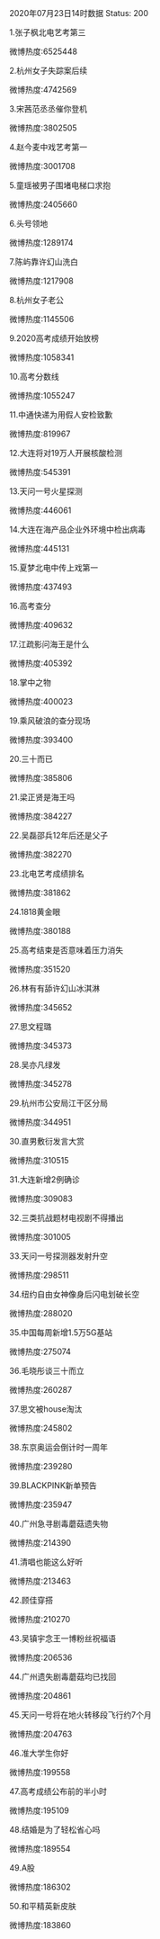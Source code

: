 2020年07月23日14时数据
Status: 200

1.张子枫北电艺考第三

微博热度:6525448

2.杭州女子失踪案后续

微博热度:4742569

3.宋茜范丞丞催你登机

微博热度:3802505

4.赵今麦中戏艺考第一

微博热度:3001708

5.童瑶被男子围堵电梯口求抱

微博热度:2405660

6.头号领地

微博热度:1289174

7.陈屿靠许幻山洗白

微博热度:1217908

8.杭州女子老公

微博热度:1145506

9.2020高考成绩开始放榜

微博热度:1058341

10.高考分数线

微博热度:1055247

11.中通快递为用假人安检致歉

微博热度:819967

12.大连将对19万人开展核酸检测

微博热度:545391

13.天问一号火星探测

微博热度:446061

14.大连在海产品企业外环境中检出病毒

微博热度:445131

15.夏梦北电中传上戏第一

微博热度:437493

16.高考查分

微博热度:409632

17.江疏影问海王是什么

微博热度:405392

18.掌中之物

微博热度:400023

19.乘风破浪的查分现场

微博热度:393400

20.三十而已

微博热度:385806

21.梁正贤是海王吗

微博热度:384227

22.吴磊邵兵12年后还是父子

微博热度:382270

23.北电艺考成绩排名

微博热度:381862

24.1818黄金眼

微博热度:380188

25.高考结束是否意味着压力消失

微博热度:351520

26.林有有舔许幻山冰淇淋

微博热度:345652

27.思文程璐

微博热度:345373

28.吴亦凡绿发

微博热度:345278

29.杭州市公安局江干区分局

微博热度:344951

30.直男敷衍发言大赏

微博热度:310515

31.大连新增2例确诊

微博热度:309083

32.三类抗战题材电视剧不得播出

微博热度:301005

33.天问一号探测器发射升空

微博热度:298511

34.纽约自由女神像身后闪电划破长空

微博热度:288020

35.中国每周新增1.5万5G基站

微博热度:275074

36.毛晓彤谈三十而立

微博热度:260287

37.思文被house淘汰

微博热度:245802

38.东京奥运会倒计时一周年

微博热度:239280

39.BLACKPINK新单预告

微博热度:235947

40.广州急寻剧毒蘑菇遗失物

微博热度:214390

41.清唱也能这么好听

微博热度:213463

42.顾佳穿搭

微博热度:210270

43.吴镇宇念王一博粉丝祝福语

微博热度:206536

44.广州遗失剧毒蘑菇均已找回

微博热度:204861

45.天问一号将在地火转移段飞行约7个月

微博热度:204763

46.准大学生你好

微博热度:199558

47.高考成绩公布前的半小时

微博热度:195109

48.结婚是为了轻松省心吗

微博热度:189554

49.A股

微博热度:186302

50.和平精英新皮肤

微博热度:183860

